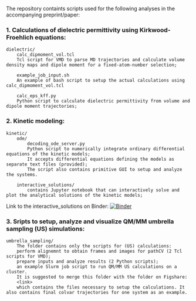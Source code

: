 The repository containts scripts used for the following analyses in the accompanying preprint/paper:

### 1. Calculations of dielectric permittivity using Kirkwood-Froehlich equations:
	dielectric/
		calc_dipmoment_vol.tcl 
		Tcl script for VMD to parse MD trajectories and calculate volume density maps and dipole moment for a fixed-atom-number selection;

		example_job_input.sh
		An example of bash script to setup the actual calculations using calc_dipmoment_vol.tcl
		
		calc_eps_kff.py
		Python script to calculate dielectric permittivity from volume and dipole moment trajectories;

### 2. Kinetic modeling:
	kinetic/
		ode/
			decoding_ode_server.py
			Python script to numerically integrate ordinary differential equations of the kinetic models; 
			It accepts differential equations defining the models as separate text files (provided);
			The script also contains primitive GUI to setup and analyze the systems.

		interactive_solutions/
			contains Jupyter notebook that can interactively solve and plot the analytical solutions of the kinetic models;
			
Link to the interactive_solutions on Binder:
[![Binder](https://mybinder.org/badge_logo.svg)](https://mybinder.org/v2/gh/and-kaz/wbwc_paper/main?filepath=%2Fkinetic%2Finteractive_solutions%2Fwbwc_decoding_analytical_solutions.ipynb)

### 3. Sripts to setup, analyze and visualize QM/MM umbrella sampling (US) simulations:
	umbrella_sampling/
		The folder contains only the scripts for (US) calculations:
		perform alignemnt to obtain frames and images for pathCV (2 Tcl scripts for VMD);
		prepare inputs and analyze results (2 Python scripts);
		an example Slurm job script to run QM/MM US calculations on a cluster.
		It is suggested to merge this folder with the folder on Figshare:
		<link>
		which contains the files necessary to setup the calculations. It also contains final colvar trajectories for one system as an example.
